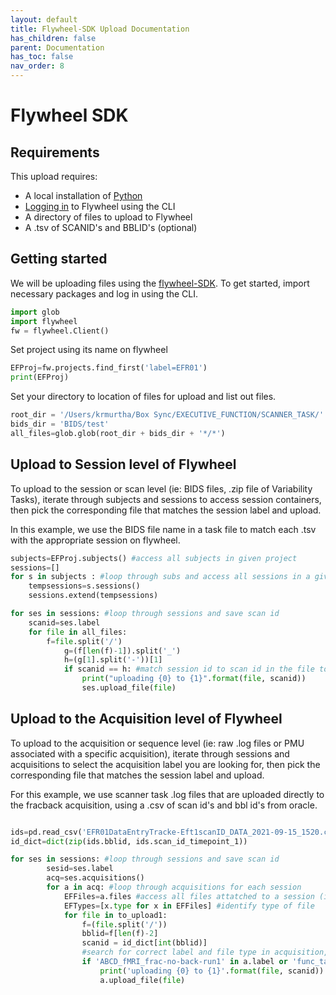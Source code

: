 ```yaml
---
layout: default
title: Flywheel-SDK Upload Documentation
has_children: false
parent: Documentation
has_toc: false
nav_order: 8
---
```


# Flywheel SDK
## Requirements

This upload requires:

  * A local installation of [Python](https://pennlinc.github.io/docs/Basics/python/)
  * [Logging in](https://pennlinc.github.io/docs/flywheel) to Flywheel using the CLI
  * A directory of files to upload to Flywheel
  * A .tsv of SCANID's and BBLID's (optional)

## Getting started

We will be uploading files using the [flywheel-SDK](https://flywheel-io.gitlab.io/product/backend/sdk/branches/master/python/getting_started.html). To get started, import necessary packages and log in using the CLI.

```python
import glob
import flywheel
fw = flywheel.Client()
```
Set project using its name on flywheel

```python
EFProj=fw.projects.find_first('label=EFR01')
print(EFProj)
```

Set your directory to location of files for upload and list out files.

```python
root_dir = '/Users/krmurtha/Box Sync/EXECUTIVE_FUNCTION/SCANNER_TASK/'
bids_dir = 'BIDS/test'
all_files=glob.glob(root_dir + bids_dir + '*/*')
```

## Upload to Session level of Flywheel

To upload to the session or scan level (ie: BIDS files, .zip file of Variability Tasks), iterate through subjects and sessions to access session containers, then pick the corresponding file that matches the session label and upload.

In this example, we use the BIDS file name in a task file to match each .tsv with the appropriate session on flywheel.

```python
subjects=EFProj.subjects() #access all subjects in given project 
sessions=[]
for s in subjects : #loop through subs and access all sessions in a given project 
    tempsessions=s.sessions()
    sessions.extend(tempsessions)

for ses in sessions: #loop through sessions and save scan id
    scanid=ses.label
    for file in all_files:
        f=file.split('/')
            g=(f[len(f)-1]).split('_')
            h=(g[1].split('-'))[1]
            if scanid == h: #match session id to scan id in the file to be uploaded:
                print("uploading {0} to {1}".format(file, scanid))
                ses.upload_file(file)
```
## Upload to the Acquisition level of Flywheel

To upload to the acquisition or sequence level (ie: raw .log files or PMU associated with a specific acquisition), iterate through sessions and acquisitions to select the acquisition label you are looking for, then pick the corresponding file that matches the session label and upload.

For this example, we use scanner task .log files that are uploaded directly to the fracback acquisition, using a .csv of scan id's and bbl id's from oracle.

```python

ids=pd.read_csv('EFR01DataEntryTracke-Eft1scanID_DATA_2021-09-15_1520.csv')
id_dict=dict(zip(ids.bblid, ids.scan_id_timepoint_1))

for ses in sessions: #loop through sessions and save scan id
        sesid=ses.label
        acq=ses.acquisitions()
        for a in acq: #loop through acquisitions for each session
            EFFiles=a.files #access all files attatched to a session (ie: nifti, dicom)
            EFTypes=[x.type for x in EFFiles] #identify type of file
            for file in to_upload1: 
                f=(file.split('/'))
                bblid=f[len(f)-2]
                scanid = id_dict[int(bblid)]
                #search for correct label and file type in acquisition, and match session id to scan id in the file to be uploaded:
                if 'ABCD_fMRI_frac-no-back-run1' in a.label or 'func_task-fracnoback_run-02' in a.label and 'nifti' in EFTypes and int(sesid) == scanid:
                    print('uploading {0} to {1}'.format(file, scanid))
                    a.upload_file(file)
```
